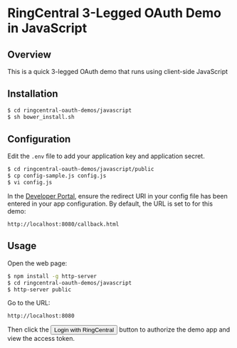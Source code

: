 RingCentral 3-Legged OAuth Demo in JavaScript
=============================================

## Overview

This is a quick 3-legged OAuth demo that runs using client-side JavaScript

## Installation

```bash
$ cd ringcentral-oauth-demos/javascript
$ sh bower_install.sh 
```

## Configuration

Edit the `.env` file to add your application key and application secret.

```bash
$ cd ringcentral-oauth-demos/javascript/public
$ cp config-sample.js config.js
$ vi config.js
```

In the [Developer Portal](http://developer.ringcentral.com/), ensure the redirect URI in your config file has been entered in your app configuration. By default, the URL is set to for this demo:

```
http://localhost:8080/callback.html
```

## Usage

Open the web page:

```bash
$ npm install -g http-server
$ cd ringcentral-oauth-demos/javascript
$ http-server public
```

Go to the URL:

```
http://localhost:8080
````

Then click the <input type="button" value="Login with RingCentral"> button to authorize the demo app and view the access token.
